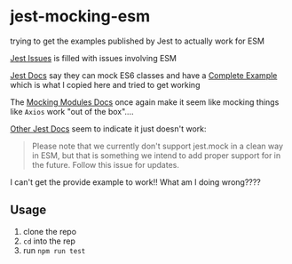 # jest-mocking-esm
trying to get the examples published by Jest to actually work for ESM

[Jest Issues](https://github.com/facebook/jest/issues?q=is%3Aissue+is%3Aopen+esm) is filled with issues involving ESM

[Jest Docs](https://jestjs.io/docs/es6-class-mocks) say they can mock ES6 classes and have a [Complete Example](https://jestjs.io/docs/es6-class-mocks#complete-example) which is what I copied here and tried to get working

The [Mocking Modules Docs](https://jestjs.io/docs/mock-functions#mocking-modules) once again make it seem like mocking things like `Axios` work "out of the box"....

[Other Jest Docs](https://jestjs.io/docs/ecmascript-modules) seem to indicate it just doesn't work:
>Please note that we currently don't support jest.mock in a clean way in ESM, but that is something we intend to add proper support for in the future. Follow this issue for updates.

I can't get the provide example to work!!  What am I doing wrong????

## Usage

1. clone the repo
1. `cd` into the rep
1. run `npm run test`